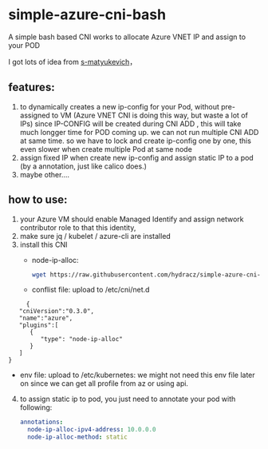 # simple-azure-cni-bash
A simple bash based CNI works to allocate Azure VNET IP and assign to your POD

I got lots of idea from [s-matyukevich](https://github.com/s-matyukevich/bash-cni-plugin/blob/master/01_gcp/bash-cni)， 

## features:
1. to dynamically creates a new ip-config for your Pod, without pre-assigned to VM (Azure VNET CNI is doing this way, but waste a lot of IPs)
   since IP-CONFIG will be created during CNI ADD , this will take much longger time for POD coming up.
   we can not run multiple CNI ADD at same time. so we have to lock and create ip-config one by one,  this even slower when create multiple Pod at same node
2.  assign fixed IP when create new ip-config and assign static IP to a pod (by a annotation, just like calico does.)
3. maybe other....

## how to use:

1. your Azure VM should enable Managed Identify and assign network contributor role to that this identity,
2. make sure jq / kubelet / azure-cli are installed
3. install this CNI
   - node-ip-alloc:
     ```bash
     wget https://raw.githubusercontent.com/hydracz/simple-azure-cni-bash/main/node-ip-alloc -O /opt/cni/bin/node-ip-alloc
     ```

    - conflist file:  upload to /etc/cni/net.d
   
```
     {
   "cniVersion":"0.3.0",
   "name":"azure",
   "plugins":[
      {
         "type": "node-ip-alloc"
      }
   ]
}
```
   - env file:       upload to /etc/kubernetes:  we might not need this env file later on since we can get all profile from az or using api.
4. to assign static ip to pod, you just need to annotate your pod with following:
   ```yaml
   annotations:
     node-ip-alloc-ipv4-address: 10.0.0.0
     node-ip-alloc-method: static
   ```
